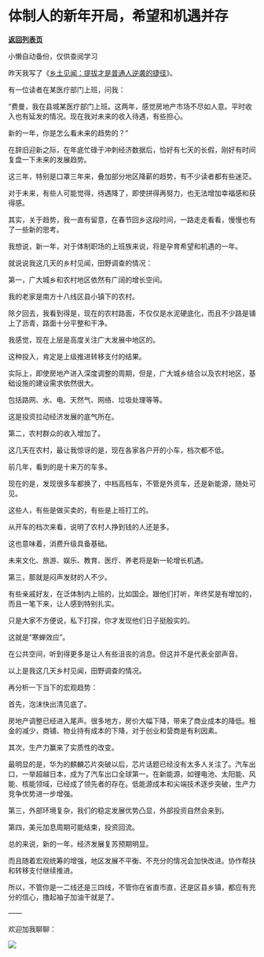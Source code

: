 # 体制人的新年开局，希望和机遇并存

[**返回列表页**](/gzh/费曼的小茶馆)

小懒自动备份，仅供查阅学习

昨天我写了《[乡土见闻：提拔才是普通人逆袭的捷径](https://mp.weixin.qq.com/s?__biz=MzkzMDM0NzA3Mw==&mid=2247487662&idx=1&sn=c6ca1b04a8bfd1ba3781938145859045&scene=21#wechat_redirect)》。

  

有一位读者在某医疗部门上班，问我：

  

“费曼，我在县城某医疗部门上班。这两年，感觉房地产市场不尽如人意。平时收入也有延发的情况。现在我对未来的收入待遇，有些担心。

  

新的一年，你是怎么看未来的趋势的？”

  

在辞旧迎新之际，在年底忙碌于冲刺经济数据后，恰好有七天的长假，刚好有时间复盘一下未来的发展趋势。

  

这三年，特别是口罩三年来，叠加部分地区降薪的趋势，有不少读者都有些迷茫。

  

对于未来，有些人可能觉得，待遇降了，即使拼得再努力，也无法增加幸福感和获得感。

  

其实，关于趋势，我一直有留意，在春节回乡这段时间，一路走走看看，慢慢也有了一些新的思考。

  

我想说，新一年，对于体制职场的上班族来说，将是孕育希望和机遇的一年。

  

就说说我这几天的乡村见闻，田野调查的情况：

  

第一，广大城乡和农村地区依然有广阔的增长空间。

  

我的老家是南方十八线区县小镇下的农村。

  

除夕回去，我看到得是，现在的农村路面，不仅仅是水泥硬底化，而且不少路是铺上了沥青，路面十分平整和干净。

  

我感觉，现在上层是高度关注广大发展中地区的。

  

这种投入，肯定是上级推进转移支付的结果。

  

实际上，即使房地产进入深度调整的周期，但是，广大城乡结合以及农村地区，基础设施的建设需求依然很大。

  

包括路网、水、电、天然气、网络、垃圾处理等等。

  

这是投资拉动经济发展的底气所在。

  

第二，农村群众的收入增加了。

  

这几天在农村，最让我惊讶的是，现在各家各户开的小车，档次都不低。

  

前几年，看到的是十来万的车多。

  

现在的是，发现很多车都换了，中档高档车，不管是外资车，还是新能源，随处可见。

  

这些人，有些是做买卖的，有些是上班打工的。

  

从开车的档次来看，说明了农村人挣到钱的人还是多。

  

这也意味着，消费升级具备基础。

  

未来文化、旅游、娱乐、教育、医疗、养老将是新一轮增长机遇。

  

第三，那就是闷声发财的人不少。

  

有些亲戚好友，在泛体制内上班的，比如国企。跟他们打听，年终奖是有增加的，而且一笔下来，让人感到特别扎实。

  

只是大家不方便说，私下打探，你才发现他们日子挺殷实的。

  

这就是“寒蝉效应”。

  

在公共空间，听到得更多是让人有些沮丧的消息。但这并不是代表全部声音。

  

以上是我这几天乡村见闻，田野调查的情况。

  

再分析一下当下的宏观趋势：

  

首先，泡沫快出清见底了。

  

房地产调整已经进入尾声。很多地方，房价大幅下降，带来了商业成本的降低。租金的减少，商铺、物业持有成本的下降，对于创业和营商是有利因素。

  

其次，生产力赢来了实质性的改变。

  

最明显的是，华为的麒麟芯片突破以后，芯片话题已经没有太多人关注了。汽车出口，一举超越日本，成为了汽车出口全球第一。在新能源，如锂电池、太阳能、风能、核能领域，已经成了领先者的存在。低能源成本和尖端技术逐步突破，生产力竞争优势进一步增强。

  

第三，外部环境复杂，我们的稳定发展优势凸显，外部投资自然会来到。

  

第四，美元加息周期可能结束，投资回流。

  

总的来说，新的一年，经济发展复苏预期明显。

  

而且随着宏观统筹的增强，地区发展不平衡、不充分的情况会加快改进。协作帮扶和转移支付继续推进。

  

所以，不管你是一二线还是三四线，不管你在省直市直，还是区县乡镇，都应有充分的信心，撸起袖子加油干就是了。

  

——

  

欢迎加我聊聊：

  

![](https://mmbiz.qpic.cn/mmbiz_png/4ufdCXwkRAovpiaY0dktmrhwEcGJRtibtMzm4JLic8mzTgicqjgeDUkTCX0Hic3wm4HfF3gn2iaIm4PMfCUibsvFFyxZA/640?wx_fmt=png)​

  


